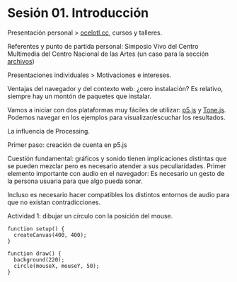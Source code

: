 # Sesión 01. Introducción 

Presentación personal > [ocelotl.cc](https://ocelotl.cc/), cursos y talleres. 

Referentes y punto de partida personal: Simposio Vivo del Centro Multimedia del Centro Nacional de las Artes (un caso para la sección [archivos](../archivos.md))

Presentaciones individuales > Motivaciones e intereses. 

Ventajas del navegador y del contexto web: ¿cero instalación? Es relativo, siempre hay un montón de paquetes que instalar. 

Vamos a iniciar con dos plataformas muy fáciles de utilizar: [p5.js](https://p5js.org/) y [Tone.js](https://tonejs.github.io/). Podemos navegar en los ejemplos para visualizar/escuchar los resultados. 

La influencia de Processing. 

Primer paso: creación de cuenta en p5.js

Cuestión fundamental: gráficos y sonido tienen implicaciones distintas que se pueden mezclar pero es necesario atender a sus peculiaridades. Primer elemento importante con audio en el navegador: Es necesario un gesto de la persona usuaria para que algo pueda sonar. 

Incluso es necesario hacer compatibles los distintos entornos de audio para que no existan contradicciones. 

Actividad 1: dibujar un círculo con la posición del mouse. 

```
function setup() {
  createCanvas(400, 400);
}

function draw() {
  background(220);
  circle(mouseX, mouseY, 50); 
}
```
